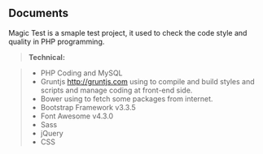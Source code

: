 
Documents
-------------

Magic Test is a smaple test project, it used to check the code style and quality in PHP programming.

> **Technical:**

> - PHP Coding and MySQL
> - Gruntjs http://gruntjs.com using to compile and build styles and scripts and manage coding at front-end side.
> - Bower using to fetch some packages from internet.
> - Bootstrap Framework v3.3.5
> - Font Awesome v4.3.0
> - Sass
> - jQuery
> - CSS